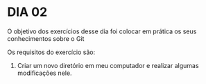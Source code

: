# DIA 02

O objetivo dos exercícios desse dia foi colocar em prática os seus conhecimentos sobre o Git

Os requisitos do exercício são:

1.  Criar um novo diretório em meu computador e realizar algumas modificações nele.
